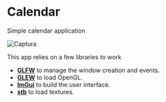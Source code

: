 # Calendar
Simple calendar application

![Captura](https://github.com/user-attachments/assets/d7e278f4-7079-4d63-997e-1c3df0b762f9)

This app relies on a few libraries to work

* [**GLFW**](https://www.glfw.org/) to manage the window creation and events.
* [**GLEW**](https://glew.sourceforge.net/) to load OpenGL.
* [**ImGui**](https://github.com/ocornut/imgui) to build the user interface.
* [**stb**](https://github.com/nothings/stb) to load textures.
